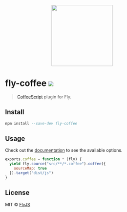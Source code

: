 <div align="center">
  <a href="http://github.com/flyjs/fly">
    <img width=200px  src="https://cloud.githubusercontent.com/assets/8317250/8733685/0be81080-2c40-11e5-98d2-c634f076ccd7.png">
  </a>
</div>

# fly-coffee [![][travis-badge]][travis-link]

> [CoffeeScript](http://coffeescript.org/) plugin for Fly.


## Install

```a
npm install --save-dev fly-coffee
```

## Usage

Check out the [documentation](http://coffeescript.org/#usage) to see the available options.

```js
exports.coffee = function * (fly) {
  yield fly.source("src/**/*.coffee").coffee({
    sourceMap: true
  }).target("dist/js")
}
```

## License

MIT © [FlyJS](https://www.github.com/flyjs/fly)

[travis-link]:  https://travis-ci.org/flyjs/fly-coffee
[travis-badge]: http://img.shields.io/travis/flyjs/fly-coffee.svg?style=flat-square
